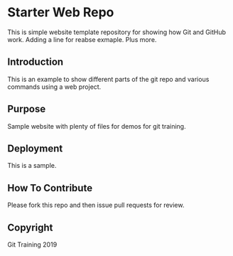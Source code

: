 # Starter Web Repo

This is simple website template repository for showing how Git and GitHub work. Adding a line for reabse exmaple. Plus more.

## Introduction

This is an example to show different parts of the git repo and various commands using a web project.

## Purpose

Sample website with plenty of files for demos for git training.

## Deployment

This is a sample.

## How To Contribute

Please fork this repo and then issue pull requests for review.

## Copyright

Git Training 2019

